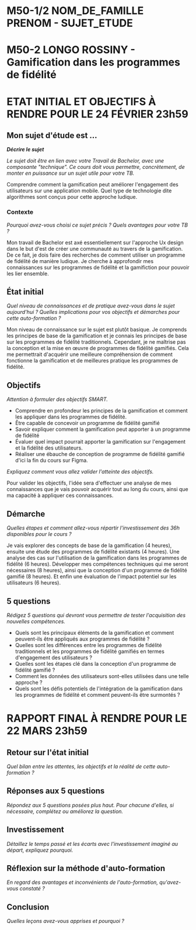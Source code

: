 # M50-1/2 NOM_DE_FAMILLE PRENOM - SUJET_ETUDE
# M50-2 LONGO ROSSINY - Gamification dans les programmes de fidélité 

# ETAT INITIAL ET OBJECTIFS À RENDRE POUR LE 24 FÉVRIER 23h59

## Mon sujet d'étude est ...

**_Décrire le sujet_**

_Le sujet doit être en lien avec votre Travail de Bachelor, avec une composante "technique". Ce cours doit vous permettre, concrètement, de monter en puissance sur un sujet utile pour votre TB._ 

Comprendre comment la gamification peut améliorer l'engagement des utilisateurs sur une application mobile. Quel type de technologie dite algorithmes sont conçus pour cette approche ludique.

### Contexte

_Pourquoi avez-vous choisi ce sujet précis ? Quels avantages pour votre TB ?_

Mon travail de Bachelor est axé essentiellement sur l'approche Ux design dans le but d'est de créer une communauté au travers de la gamification. De ce fait, je dois faire des recherches de comment utiliser un programme de fidélité de manière ludique. Je cherche à approfondir mes connaissances sur les programmes de fidélité et la gamifiction pour pouvoir les lier ensemble.

## État initial

_Quel niveau de connaissances et de pratique avez-vous dans le sujet aujourd'hui ? Quelles implications pour vos objectifs et démarches pour cette auto-formation ?_

Mon niveau de connaissance sur le sujet est plutôt basique. Je comprends les principes de base de la gamification et je connais les principes de base sur les programmes de fidélité traditionnels. Cependant, je ne maîtrise pas la conception et la mise en œuvre de programmes de fidélité gamifiés. Cela me permettrait d'acquérir une meilleure compréhension de comment fonctionne la gamification et de meilleures pratique les programmes de fidélité.

## Objectifs

_Attention à formuler des objectifs SMART._

- Comprendre en profondeur les principes de la gamification et comment les appliquer dans les programmes de fidélité.
- Être capable de concevoir un programme de fidélité gamifié
- Savoir expliquer comment la gamification peut apporter à un programme de fidélité
- Évaluer quel impact pourrait apporter la gamification sur l'engagement et la fidélité des utilisateurs.
- Réaliser une ébauche de conception de programme de fidélité gamifié d'ici la fin du cours sur Figma.

_Expliquez comment vous allez valider l'atteinte des objectifs._

Pour valider les objectifs, l'idée sera d'effectuer une analyse de mes connaissances que je vais pouvoir acquérir tout au long du cours, ainsi que ma capacité à appliquer ces connaissances. 

## Démarche

_Quelles étapes et comment allez-vous répartir l'investissement des 36h disponibles pour le cours ?_

Je vais explorer des concepts de base de la gamification (4 heures), ensuite une étude des programmes de fidélité existants (4 heures). Une analyse des cas sur l'utilisation de la gamification dans les programmes de fidélité (6 heures). Développer mes compétences techniques qui me seront nécessaires (8 heures), ainsi que la conception d'un programme de fidélité gamifié (8 heures). Et enfin une évaluation de l'impact potentiel sur les utilisateurs (6 heures).


## 5 questions

_Rédigez 5 questions qui devront vous permettre de tester l'acquisition des nouvelles compétences._

- Quels sont les principaux éléments de la gamification et comment peuvent-ils être appliqués aux programmes de fidélité ?
- Quelles sont les différences entre les programmes de fidélité traditionnels et les programmes de fidélité gamifiés en termes d'engagement des utilisateurs ?
- Quelles sont les étapes clé dans la conception d'un programme de fidélité gamifié ?
- Comment les données des utilisateurs sont-elles utilisées dans une telle approche ?
- Quels sont les défis potentiels de l'intégration de la gamification dans les programmes de fidélité et comment peuvent-ils être surmontés ?


# RAPPORT FINAL À RENDRE POUR LE 22 MARS 23h59

## Retour sur l'état initial

_Quel bilan entre les attentes, les objectifs et la réalité de cette auto-formation ?_

## Réponses aux 5 questions

_Répondez aux 5 questions posées plus haut. Pour chacune d'elles, si nécessaire, complétez ou améliorez la question._

## Investissement

_Détaillez le temps passé et les écarts avec l'investissement imaginé au départ, expliquez pourquoi._

## Réflexion sur la méthode d'auto-formation

_En regard des avantages et inconvénients de l'auto-formation, qu'avez-vous constaté ?_

## Conclusion

_Quelles leçons avez-vous apprises et pourquoi ?_
